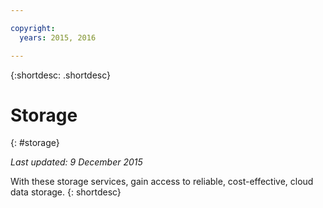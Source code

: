 ```yaml
---

copyright:
  years: 2015, 2016

---
```



{:shortdesc: .shortdesc} 

# Storage
{: #storage}

*Last updated: 9 December 2015*

With these storage services, gain access to reliable, cost-effective, cloud data storage.
{: shortdesc}



